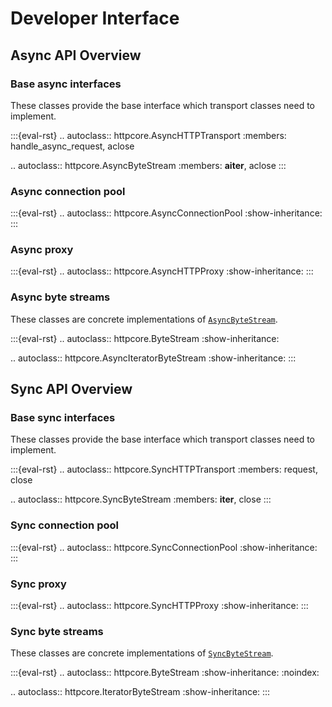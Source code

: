 # Developer Interface

## Async API Overview

### Base async interfaces

These classes provide the base interface which transport classes need to implement.

:::{eval-rst}
.. autoclass:: httpcore.AsyncHTTPTransport
    :members: handle_async_request, aclose

.. autoclass:: httpcore.AsyncByteStream
    :members: __aiter__, aclose
:::

### Async connection pool

:::{eval-rst}
.. autoclass:: httpcore.AsyncConnectionPool
    :show-inheritance:
:::

### Async proxy

:::{eval-rst}
.. autoclass:: httpcore.AsyncHTTPProxy
    :show-inheritance:
:::

### Async byte streams

These classes are concrete implementations of [`AsyncByteStream`](httpcore.AsyncByteStream).

:::{eval-rst}
.. autoclass:: httpcore.ByteStream
    :show-inheritance:

.. autoclass:: httpcore.AsyncIteratorByteStream
    :show-inheritance:
:::

## Sync API Overview

### Base sync interfaces

These classes provide the base interface which transport classes need to implement.

:::{eval-rst}
.. autoclass:: httpcore.SyncHTTPTransport
    :members: request, close

.. autoclass:: httpcore.SyncByteStream
    :members: __iter__, close
:::

### Sync connection pool

:::{eval-rst}
.. autoclass:: httpcore.SyncConnectionPool
    :show-inheritance:
:::

### Sync proxy

:::{eval-rst}
.. autoclass:: httpcore.SyncHTTPProxy
    :show-inheritance:
:::

### Sync byte streams

These classes are concrete implementations of [`SyncByteStream`](httpcore.SyncByteStream).

:::{eval-rst}
.. autoclass:: httpcore.ByteStream
    :show-inheritance:
    :noindex:

.. autoclass:: httpcore.IteratorByteStream
    :show-inheritance:
:::
